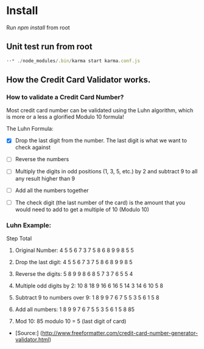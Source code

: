 # Install
Run *npm install* from root

## Unit test run from root
```javascript
⋅⋅* ./node_modules/.bin/karma start karma.conf.js
```

## How the Credit Card Validator works.

### How to validate a Credit Card Number?

Most credit card number can be validated using the Luhn algorithm, which is more or a less a glorified Modulo 10 formula!

The Luhn Formula:
- [x] Drop the last digit from the number. The last digit is what we want to check against
- [ ] Reverse the numbers
- [ ] Multiply the digits in odd positions (1, 3, 5, etc.) by 2 and subtract 9 to all any result higher than 9
- [ ] Add all the numbers together
- [ ] The check digit (the last number of the card) is the amount that you would need to add to get a multiple of 10 (Modulo 10)




### Luhn Example:
 Step                       Total
1.  Original Number:  4 5	5	6	7	3	7	5	8	6	8	9	9	8	5	5

2.  Drop the last digit:  4	5	5	6	7	3	7	5	8	6	8	9	9	8	5

3.  Reverse the digits:  5	8	9	9	8	6	8	5	7	3	7	6	5	5	4

4.  Multiple odd digits by 2:  10	8	18	9	16	6	16	5	14	3	14	6	10	5	8

5.  Subtract 9 to numbers over 9:  1	8	9	9	7	6	7	5	5	3	5	6	1	5	8		

6.  Add all numbers:  1	8	9	9	7	6	7	5	5	3	5	6	1	5	8		85

7.  Mod 10:  85 modulo 10 = 5 (last digit of card)



* [Source:] (http://www.freeformatter.com/credit-card-number-generator-validator.html)
